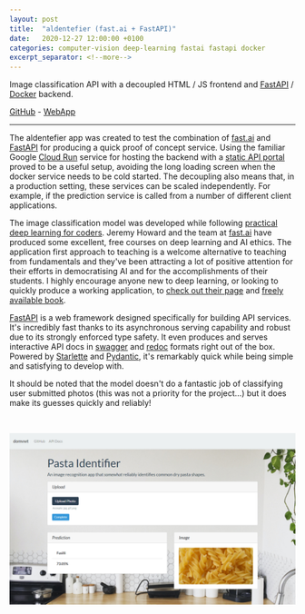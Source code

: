 ```yaml
---
layout: post
title:  "aldentefier (fast.ai + FastAPI)"
date:   2020-12-27 12:00:00 +0100
categories: computer-vision deep-learning fastai fastapi docker 
excerpt_separator: <!--more-->
---
```


Image classification API with a decoupled HTML / JS frontend and [FastAPI][fastapi] / [Docker][docker] backend.

[GitHub][github] - [WebApp][web-app]

<!--more-->

---

The aldentefier app was created to test the combination of [fast.ai][fastai] and [FastAPI][fastapi] for producing a quick 
proof of concept service. Using the familiar Google [Cloud Run][cloud-run] service for hosting the backend with a [static API 
portal][web-app] proved to be a useful setup, avoiding the long loading screen when the docker service needs to be cold 
started. The decoupling also means that, in a production setting, these services can be scaled independently. For example, 
if the prediction service is called from a number of different client applications. 

The image classification model was developed while following [practical deep learning for coders][practical-dl].
Jeremy Howard and the team at [fast.ai][fastai] have produced some excellent, free courses on deep learning and AI ethics. 
The application first approach to teaching is a welcome alternative to teaching from fundamentals and they've been attracting
a lot of positive attention for their efforts in democratising AI and for the accomplishments of their students. 
I highly encourage anyone new to deep learning, or looking to quickly produce a working application, to 
[check out their page][fastai] and [freely available book][fastbook].

[FastAPI][fastapi] is a web framework designed specifically for building API services. It's incredibly fast thanks to its 
asynchronous serving capability and robust due to its strongly enforced type safety. It even produces and serves 
interactive API docs in [swagger][swagger] and [redoc][redoc] formats right out of the box. Powered by 
[Starlette][starlette] and [Pydantic][pydantic], it's remarkably quick while being simple and satisfying to develop with.

It should be noted that the model doesn't do a fantastic job of classifying user submitted photos (this was not a priority for the project...) but it does make its guesses quickly and reliably!

<br>

[![aldentefier](/assets/aldentefier.png)][web-app]


[github]: https://github.com/domvwt/aldentefier-api
[web-app]: https://domvwt.github.io/aldentefier-api
[docker]: https://www.docker.com/
[fastapi]: https://fastapi.tiangolo.com/
[fastai]: https://www.fast.ai/
[fastbook]: https://github.com/fastai/fastbook 
[practical-dl]: https://course.fast.ai/
[flask]: https://palletsprojects.com/p/flask/
[swagger]: https://swagger.io/tools/swagger-ui/
[redoc]: https://redoc.ly/
[starlette]: https://www.starlette.io/
[pydantic]: https://pydantic-docs.helpmanual.io/
[cloud-run]: https://cloud.google.com/run
